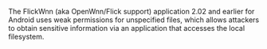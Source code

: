 The FlickWnn (aka OpenWnn/Flick support) application 2.02 and earlier for Android uses weak permissions for unspecified files, which allows attackers to obtain sensitive information via an application that accesses the local filesystem.